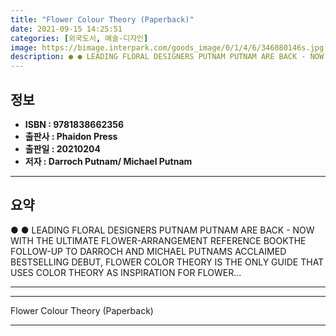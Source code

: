 ```yaml
---
title: "Flower Colour Theory (Paperback)"
date: 2021-09-15 14:25:51
categories: [외국도서, 예술-디자인]
image: https://bimage.interpark.com/goods_image/0/1/4/6/346080146s.jpg
description: ● ● LEADING FLORAL DESIGNERS PUTNAM PUTNAM ARE BACK - NOW WITH THE ULTIMATE FLOWER-ARRANGEMENT REFERENCE BOOKTHE FOLLOW-UP TO DARROCH AND MICHAEL PUTNAMS ACC
---
```


## **정보**

- **ISBN : 9781838662356**
- **출판사 : Phaidon Press**
- **출판일 : 20210204**
- **저자 : Darroch Putnam/ Michael Putnam**

------



## **요약**

●  ●  LEADING FLORAL DESIGNERS PUTNAM  PUTNAM ARE BACK - NOW WITH THE ULTIMATE FLOWER-ARRANGEMENT REFERENCE BOOKTHE FOLLOW-UP TO DARROCH AND MICHAEL PUTNAMS ACCLAIMED BESTSELLING DEBUT, FLOWER COLOR THEORY IS THE ONLY GUIDE THAT USES COLOR THEORY AS INSPIRATION FOR FLOWER... 

------



------


Flower Colour Theory (Paperback) 

------


